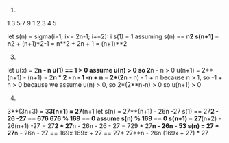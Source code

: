 1.

1 3 5 7 9
1 2 3 4 5


let s(n) = sigma(i=1; i<= 2n-1; i+=2): i
s(1) = 1
assuming s(n) == n**2
s(n+1) = n**2 + (n+1)*2-1 = n**2 + 2n + 1 = (n+1)**2

3.
let u(x) = 2**n - n
u(1) == 1 > 0
assume u(n) > 0
so 2**n - n > 0
u(n+1) = 2**(n+1) - (n+1)
       = 2**n * 2 - n - 1 -n + n
       = 2*(2**n - n) - 1 + n
because n > 1, so -1 + n > 0
because we assume u(n) > 0, so 2*(2**n-n) > 0
so u(n+1) > 0

4.
3**(3n+3) = 3**3(n+1) = 27**(n+1
let s(n) = 27**(n+1) - 26n -27
s(1) == 27**2 - 26 -27 == 676
676 % 169 == 0
assume s(n) % 169 == 0
s(n+1) = 27**(n+2) - 26(n+1) -27
       = 27**2 * 27**n - 26n - 26 - 27
       = 729 * 27**n - 26n - 53
s(n) = 27 * 27**n - 26n - 27 == 169x
169x + 27 == 27* 27**n - 26n
(169x + 27) * 27 

